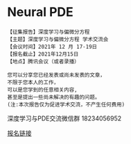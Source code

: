 # Neural PDE
```
【征集报告】深度学习与偏微分方程
【主题】深度学习与偏微分方程 学术交流会
【会议时间】2021年 12 月 17-19日
【报名截止】2021年12月15日
【地点】腾讯会议（或者录播）
```
```
您可以分享您已经发表或尚未发表的文章，
不限于您本人的工作，
可以是您学到的任意相关内容,
甚至是提出一些尚未解决的有趣的问题。
(注:本次报告仅为促进学术交流，不产生任何费用)
```

深度学习与PDE交流微信群 18234056952

[报名链接](https://www.jsform.com/web/formview/61acbd5ffc918f46d802d9ec)

